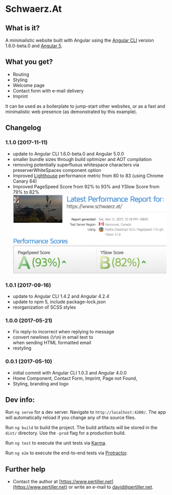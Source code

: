 # Schwaerz.At

## What is it?
A minimalistic website built with Angular using the [Angular CLI](https://github.com/angular/angular-cli) version 1.6.0-beta.0 and [Angular 5](https://github.com/angular/angular).

## What you get?
* Routing
* Styling
* Welcome page
* Contact form with e-mail delivery
* Imprint

It can be used as a boilerplate to jump-start other websites, or as a fast and minimalistic web presence (as demonstrated by this example).

## Changelog

### 1.1.0 (2017-11-11)
* update to Angular CLI 1.6.0-beta.0 and Angular 5.0.0
* smaller bundle sizes through build optimizer and AOT compilation
* removing potentially superfluous whitespace characters via preserverWhiteSpaces component option
* Improved [Lighthouse](https://github.com/GoogleChrome/lighthouse) performance metric from 80 to 83 (using Chrome Canary 64)
* Improved PageSpeed Score from 92% to 93% and YSlow Score from 79% to 82%
![PageSpeed & YSlow Benchmark](/docs/1.1.0-Benchmark-PageSpeed-YSlow.png?raw=true "PageSpeed & YSlow Benchmark")


### 1.0.1 (2017-09-16)
* update to Angular CLI 1.4.2 and Angular 4.2.4
* update to npm 5, include package-lock.json
* reorganization of SCSS styles

### 1.0.0 (2017-05-21)
* Fix reply-to incorrect when replying to message
* convert newlines (\r\n) in email text to <br> when sending HTML formatted email
* restyling

### 0.0.1 (2017-05-10)
* initial commit with Angular CLI 1.0.3 and Angular 4.0.0
* Home Component, Contact Form, Imprint, Page not Found,
* Styling, branding and logo

## Dev info:
Run `ng serve` for a dev server. Navigate to `http://localhost:4200/`. The app will automatically reload if you change any of the source files.

Run `ng build` to build the project. The build artifacts will be stored in the `dist/` directory. Use the `-prod` flag for a production build.

Run `ng test` to execute the unit tests via [Karma](https://karma-runner.github.io).

Run `ng e2e` to execute the end-to-end tests via [Protractor](http://www.protractortest.org/).

## Further help

* Contact the author at [https://www.pertiller.net](https://www.pertiller.net) or write an e-mail to david@pertiller.net.
